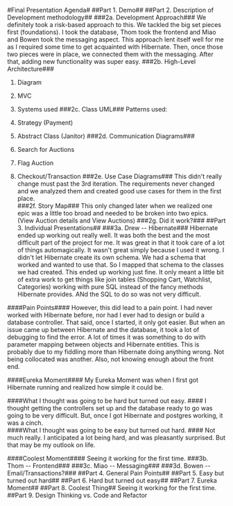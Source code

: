 #Final Presentation Agenda#
##Part 1. Demo##
##Part 2. Description of Development methodology##
###2a. Development Approach###
We definitely took a risk-based approach to this.  We tackled the big set pieces first (foundations).  I took the database, Thom took the frontend and Miao and Bowen took the messaging aspect.  This approach lent itself well for me as I required some time to get acquainted with Hibernate.  Then, once those two pieces were in place, we connected them with the messaging.  After that, adding new functionality was super easy. 
###2b. High-Level Architecture###
1. Diagram
2. MVC
3. Systems used
###2c. Class UML###
Patterns used:

1. Strategy (Payment)
2. Abstract Class (Janitor)
###2d. Communication Diagrams###
1. Search for Auctions
2. Flag Auction
3. Checkout/Transaction
###2e. Use Case Diagrams###
This didn't really change must past the 3rd iteration.  The requirements never changed and we analyzed them and created good use cases for them in the first place.  
###2f. Story Map###
This only changed later when we realized one epic was a little too broad and needed to be broken into two epics. (View Auction details and View Auctions)
###2g. Did it work?###
##Part 3. Individual Presentations##
###3a. Drew -- Hibernate###
Hibernate ended up working out really well.  It was both the best and the most difficult part of the project for me.  It was great in that it took care of a lot of things automagically.  It wasn't great simply because I used it wrong.  I didn't let Hibernate create its own schema. We had a schema that worked and wanted to use that. So I mapped that schema to the classes we had created.  This ended up working just fine.  It only meant a little bit of extra work to get things like join tables (Shopping Cart, Watchlist, Categories) working with pure SQL instead of the fancy methods Hibernate provides. ANd the SQL to do so was not very difficult.  

####Pain Points####
However, this did lead to a pain point.  I had never worked with Hibernate before, nor had I ever had to design or build a database controller.  That said, once I started, it only got easier.  But when an issue came up between Hibernate and the database, it took a lot of debugging to find the error. A lot of times it was something to do with parameter mapping between objects and Hibernate entities.  This is probably due to my fiddling more than Hibernate doing anything wrong. 
Not being collocated was another. Also, not knowing enough about the front end. 

####Eureka Moment####
My Eureka Moment was when I first got Hibernate running and realized how simple it could be.

####What I thought was going to be hard but turned out easy. ####
I thought getting the controllers set up and the database ready to go was going to be very difficult.  But, once I got Hibernate and postgres working, it was a cinch.  
####What I thought was going to be easy but turned out hard. ####
Not much really. I anticipated a lot being hard, and was pleasantly surprised. But that may be my outlook on life. 

####Coolest Moment####
Seeing it working for the first time.
###3b. Thom -- Frontend###
###3c. Miao -- Messaging###
###3d. Bowen -- Email/Transactions?###
##Part 4. General Pain Points##
##Part 5. Easy but turned out hard##
##Part 6. Hard but turned out easy##
##Part 7. Eureka Moment##
##Part 8. Coolest Thing##
Seeing it working for the first time.
##Part 9. Design Thinking vs. Code and Refactor

